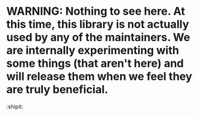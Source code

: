 # **WARNING: Nothing to see here. At this time, this library is not actually used by any of the maintainers. We are internally experimenting with some things (that aren't here) and will release them when we feel they are truly beneficial.**

:shipit:
